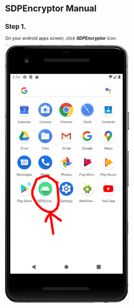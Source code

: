# **SDPEncryptor Manual**

## **Step 1.**
On your android apps screen, click ***SDPEncryptor*** icon.

![](photos/1.PNG)